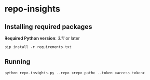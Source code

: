 # repo-insights



## Installing required packages
**Required Python version**: *3.11* or later


`pip install -r requirements.txt`

## Running
`python repo-insights.py --repo <repo path> --token <access token>`

